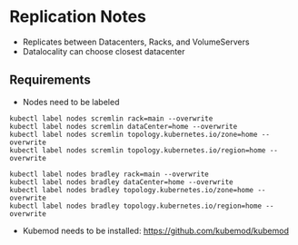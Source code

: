 # Replication Notes

- Replicates between Datacenters, Racks, and VolumeServers
- Datalocality can choose closest datacenter

## Requirements

- Nodes need to be labeled

```
kubectl label nodes scremlin rack=main --overwrite
kubectl label nodes scremlin dataCenter=home --overwrite
kubectl label nodes scremlin topology.kubernetes.io/zone=home --overwrite
kubectl label nodes scremlin topology.kubernetes.io/region=home --overwrite

kubectl label nodes bradley rack=main --overwrite
kubectl label nodes bradley dataCenter=home --overwrite
kubectl label nodes bradley topology.kubernetes.io/zone=home --overwrite
kubectl label nodes bradley topology.kubernetes.io/region=home --overwrite
```

- Kubemod needs to be installed: https://github.com/kubemod/kubemod
